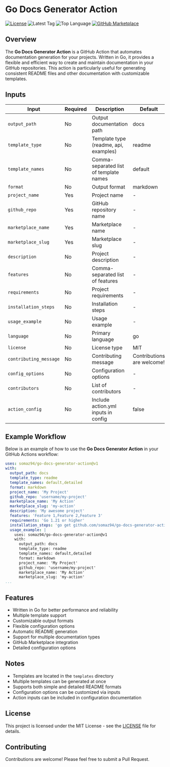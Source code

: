 # Go Docs Generator Action

[![License](https://img.shields.io/github/license/somaz94/go-docs-generator-action)](https://github.com/somaz94/go-docs-generator-action)
![Latest Tag](https://img.shields.io/github/v/tag/somaz94/go-docs-generator-action)
![Top Language](https://img.shields.io/github/languages/top/somaz94/go-docs-generator-action?color=green&logo=go&logoColor=b)
[![GitHub Marketplace](https://img.shields.io/badge/Marketplace-Go%20Docs%20Generator%20Action-blue?logo=github)](https://github.com/marketplace/actions/go-docs-generator)

## Overview

The **Go Docs Generator Action** is a GitHub Action that automates documentation generation for your projects. Written in Go, it provides a flexible and efficient way to create and maintain documentation in your GitHub repositories. This action is particularly useful for generating consistent README files and other documentation with customizable templates.

## Inputs

| Input | Required | Description | Default |
|-------|----------|-------------|---------|
| `output_path` | No | Output documentation path | docs |
| `template_type` | No | Template type (readme, api, examples) | readme |
| `template_names` | No | Comma-separated list of template names | default |
| `format` | No | Output format | markdown |
| `project_name` | Yes | Project name | - |
| `github_repo` | Yes | GitHub repository name | - |
| `marketplace_name` | Yes | Marketplace name | - |
| `marketplace_slug` | Yes | Marketplace slug | - |
| `description` | No | Project description | - |
| `features` | No | Comma-separated list of features | - |
| `requirements` | No | Project requirements | - |
| `installation_steps` | No | Installation steps | - |
| `usage_example` | No | Usage example | - |
| `language` | No | Primary language | go |
| `license` | No | License type | MIT |
| `contributing_message` | No | Contributing message | Contributions are welcome! |
| `config_options` | No | Configuration options | - |
| `contributors` | No | List of contributors | - |
| `action_config` | No | Include action.yml inputs in config | false |

## Example Workflow

Below is an example of how to use the **Go Docs Generator Action** in your GitHub Actions workflow:

```yaml
uses: somaz94/go-docs-generator-action@v1
with:
  output_path: docs
  template_type: readme
  template_names: default,detailed
  format: markdown
  project_name: 'My Project'
  github_repo: 'username/my-project'
  marketplace_name: 'My Action'
  marketplace_slug: 'my-action'
  description: 'My awesome project'
  features: 'Feature 1,Feature 2,Feature 3'
  requirements: 'Go 1.21 or higher'
  installation_steps: 'go get github.com/somaz94/go-docs-generator-action'
  usage_example: |
    uses: somaz94/go-docs-generator-action@v1
    with:
      output_path: docs
      template_type: readme
      template_names: default,detailed
      format: markdown
      project_name: 'My Project'
      github_repo: 'username/my-project'
      marketplace_name: 'My Action'
      marketplace_slug: 'my-action'
...
```

## Features

- Written in Go for better performance and reliability
- Multiple template support
- Customizable output formats
- Flexible configuration options
- Automatic README generation
- Support for multiple documentation types
- GitHub Marketplace integration
- Detailed configuration options

## Notes

- Templates are located in the `templates` directory
- Multiple templates can be generated at once
- Supports both simple and detailed README formats
- Configuration options can be customized via inputs
- Action inputs can be included in configuration documentation

## License

This project is licensed under the MIT License - see the [LICENSE](LICENSE) file for details.

## Contributing

Contributions are welcome! Please feel free to submit a Pull Request.